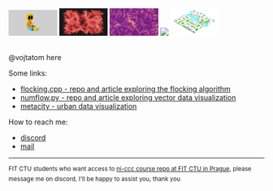 <div>
<img style="width: 19%" src="images/creation.png">
<img style="width: 19%" src="images/flocking.png">
<img style="width: 19%" src="images/flow.png">
<img style="width: 19%" src="images/metacity.png">
<img style="width: 19%" src="images/metacityService.png">
</div>

<br>

@vojtatom here

Some links:

- [flocking.cpp - repo and article exploring the flocking algorithm](https://vojtatom.github.io/flocking.cpp/)
- [numflow.py - repo and article exploring vector data visualization](https://vojtatom.github.io/numflow.py/)
- [metacity - urban data visualization](https://metacity.cc)


How to reach me:

- [discord](http://discordapp.com/users/677925589599911936)
- [mail](mailto:hello@vojtatom.cz)

---
  
<sup>
FIT CTU students who want access to <a href="https://ni-ccc.github.io">ni-ccc course repo at FIT CTU in Prague</a>, please message me on discord, I'll be happy to assist you, thank you </sup>
